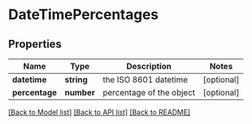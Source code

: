 # DateTimePercentages

## Properties
Name | Type | Description | Notes
------------ | ------------- | ------------- | -------------
**datetime** | **string** | the ISO 8601 datetime | [optional] 
**percentage** | **number** | percentage of the object | [optional] 

[[Back to Model list]](../README.md#documentation-for-models) [[Back to API list]](../README.md#documentation-for-api-endpoints) [[Back to README]](../README.md)

